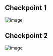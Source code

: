 ## Checkpoint 1

![image](https://user-images.githubusercontent.com/48782723/162313651-59dc46b3-a9c2-4813-be0e-b69f53e38858.png)


## Checkpoint 2

![image](https://user-images.githubusercontent.com/48782723/162484968-f624a32d-a0dd-426b-b9bf-a9aa34d8bc64.png)

